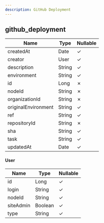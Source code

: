 ```yaml
---
description: GitHub Deployment
---
```

github_deployment
-----------------

| **Name**            | **Type** | **Nullable** |
| ------------------- | -------- | ------------ |
| createdAt           | Date     | &check;      |
| creator             | User     | &check;      |
| description         | String   | &check;      |
| environment         | String   | &check;      |
| id                  | Long     | &cross;      |
| nodeId              | String   | &cross;      |
| organizationId      | String   | &cross;      |
| originalEnvironment | String   | &check;      |
| ref                 | String   | &check;      |
| repositoryId        | String   | &cross;      |
| sha                 | String   | &check;      |
| task                | String   | &check;      |
| updatedAt           | Date     | &check;      |

#### User
| **Name**  | **Type** | **Nullable** |
| --------- | -------- | ------------ |
| id        | Long     | &check;      |
| login     | String   | &check;      |
| nodeId    | String   | &check;      |
| siteAdmin | Boolean  | &check;      |
| type      | String   | &check;      |
